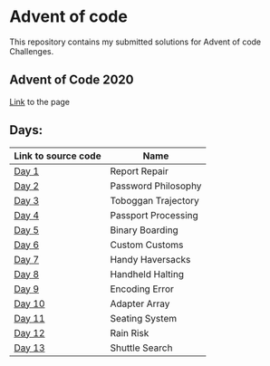 # Advent of code

This repository contains my submitted solutions for Advent of code Challenges.

## Advent of Code 2020
[Link](https://adventofcode.com/2020) to the page

## Days:
| Link to source code | Name |
| --- | --- |
|[Day 1](https://github.com/Shashi-Bhushan/algo-trials/blob/master/src/main/java/in/shabhushan/algo_trials/aoc/twenty_twenty/One.java) | Report Repair |
|[Day 2](https://github.com/Shashi-Bhushan/algo-trials/blob/master/src/main/java/in/shabhushan/algo_trials/aoc/twenty_twenty/Two.java) | Password Philosophy |
|[Day 3](https://github.com/Shashi-Bhushan/algo-trials/blob/master/src/main/java/in/shabhushan/algo_trials/aoc/twenty_twenty/Three.java) | Toboggan Trajectory |
|[Day 4](https://github.com/Shashi-Bhushan/algo-trials/blob/master/src/main/java/in/shabhushan/algo_trials/aoc/twenty_twenty/Four.java) | Passport Processing |
|[Day 5](https://github.com/Shashi-Bhushan/algo-trials/blob/master/src/main/java/in/shabhushan/algo_trials/aoc/twenty_twenty/Five.java) | Binary Boarding |
|[Day 6](https://github.com/Shashi-Bhushan/algo-trials/blob/master/src/main/java/in/shabhushan/algo_trials/aoc/twenty_twenty/Six.java) | Custom Customs |
|[Day 7](https://github.com/Shashi-Bhushan/algo-trials/blob/master/src/main/java/in/shabhushan/algo_trials/aoc/twenty_twenty/Seven.java) | Handy Haversacks |
|[Day 8](https://github.com/Shashi-Bhushan/algo-trials/blob/master/src/main/java/in/shabhushan/algo_trials/aoc/twenty_twenty/Eight.java) | Handheld Halting |
|[Day 9](https://github.com/Shashi-Bhushan/algo-trials/blob/master/src/main/java/in/shabhushan/algo_trials/aoc/twenty_twenty/Nine.java) | Encoding Error |
|[Day 10](https://github.com/Shashi-Bhushan/algo-trials/blob/master/src/main/java/in/shabhushan/algo_trials/aoc/twenty_twenty/Ten.java) | Adapter Array |
|[Day 11](https://github.com/Shashi-Bhushan/algo-trials/blob/master/src/main/java/in/shabhushan/algo_trials/aoc/twenty_twenty/Eleven.java) | Seating System |
|[Day 12](https://github.com/Shashi-Bhushan/algo-trials/blob/master/src/main/java/in/shabhushan/algo_trials/aoc/twenty_twenty/Twelve.java) | Rain Risk |
|[Day 13](https://github.com/Shashi-Bhushan/algo-trials/blob/master/src/main/java/in/shabhushan/algo_trials/aoc/twenty_twenty/Thirteen.java) | Shuttle Search |
